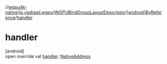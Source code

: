 //[wgpu4k-native](../../../../index.md)/[io.ygdrasil.wgpu](../../index.md)/[WGPUBindGroupLayoutDescriptor](../index.md)/[[android]ByReference](index.md)/[handler](handler.md)

# handler

[android]\
open override val [handler](handler.md): [NativeAddress](../../../ffi/-native-address/index.md)